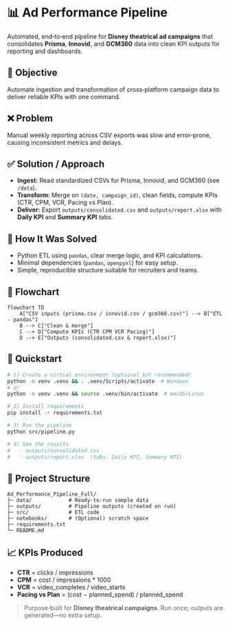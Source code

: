 # 📊 Ad Performance Pipeline

Automated, end‑to‑end pipeline for **Disney theatrical ad campaigns** that consolidates **Prisma**, **Innovid**, and **GCM360** data into clean KPI outputs for reporting and dashboards.

## 🎯 Objective
Automate ingestion and transformation of cross‑platform campaign data to deliver reliable KPIs with one command.

## ❌ Problem
Manual weekly reporting across CSV exports was slow and error‑prone, causing inconsistent metrics and delays.

## ✅ Solution / Approach
- **Ingest:** Read standardized CSVs for Prisma, Innovid, and GCM360 (see `/data`).
- **Transform:** Merge on `(date, campaign_id)`, clean fields, compute KPIs (CTR, CPM, VCR, Pacing vs Plan).
- **Deliver:** Export `outputs/consolidated.csv` and `outputs/report.xlsx` with **Daily KPI** and **Summary KPI** tabs.

## 🔧 How It Was Solved
- Python ETL using `pandas`, clear merge logic, and KPI calculations.
- Minimal dependencies (`pandas`, `openpyxl`) for easy setup.
- Simple, reproducible structure suitable for recruiters and teams.

## 🔄 Flowchart
```mermaid
flowchart TD
    A["CSV inputs (prisma.csv / innovid.csv / gcm360.csv)"] --> B["ETL - pandas"]
    B --> C["Clean & merge"]
    C --> D["Compute KPIs (CTR CPM VCR Pacing)"]
    D --> E["Outputs (consolidated.csv & report.xlsx)"]
```

## 🚀 Quickstart
```bash
# 1) Create a virtual environment (optional but recommended)
python -m venv .venv && . .venv/Scripts/activate  # Windows
# or
python -m venv .venv && source .venv/bin/activate  # macOS/Linux

# 2) Install requirements
pip install -r requirements.txt

# 3) Run the pipeline
python src/pipeline.py

# 4) See the results
#   - outputs/consolidated.csv
#   - outputs/report.xlsx  (tabs: Daily KPI, Summary KPI)
```

## 📂 Project Structure
```
Ad_Performance_Pipeline_Full/
├─ data/            # Ready-to-run sample data
├─ outputs/         # Pipeline outputs (created on run)
├─ src/             # ETL code
├─ notebooks/       # (Optional) scratch space
├─ requirements.txt
└─ README.md
```

## 📈 KPIs Produced
- **CTR** = clicks / impressions  
- **CPM** = cost / impressions * 1000  
- **VCR** = video_completes / video_starts  
- **Pacing vs Plan** = (cost − planned_spend) / planned_spend  

> Purpose‑built for **Disney theatrical campaigns**. Run once; outputs are generated—no extra setup.
